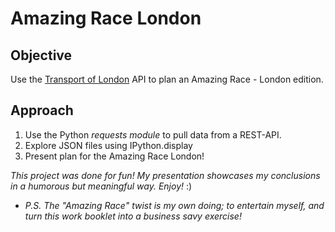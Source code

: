 # Amazing Race London
## Objective

Use the [Transport of London](https://api.tfl.gov.uk/) API to plan an Amazing Race - London edition.

## Approach
1. Use the Python *requests module* to pull data from a REST-API.
2. Explore JSON files using IPython.display
3. Present plan for the Amazing Race London!

*This project was done for fun! My presentation showcases my conclusions in a humorous but meaningful way. Enjoy!* :)
* *P.S. The "Amazing Race" twist is my own doing; to entertain myself, and turn this work booklet into a business savy exercise!*
